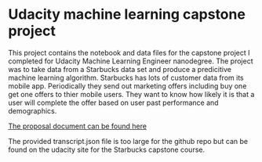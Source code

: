# Udacity machine learning capstone project

This project contains the notebook and data files for the capstone project I completed for Udacity Machine Learning Engineer nanodegree.  The project was to take data from a Starbucks data set and produce a predicitive machine learning algorithm.  Starbucks has lots of customer data from its mobile app.  Periodically they send out marketing offers including buy one get one offers to thier mobile users.  They want to know how likely it is that a user will complete the offer based on user past performance and demographics.

[The proposal document can be found here](https://github.com/imspartikus/Udacity-ML-capstone/blob/main/Proposal.pdf)

The provided transcript.json file is too large for the github repo but can be found on the udacity site for the Starbucks capstone course. 
